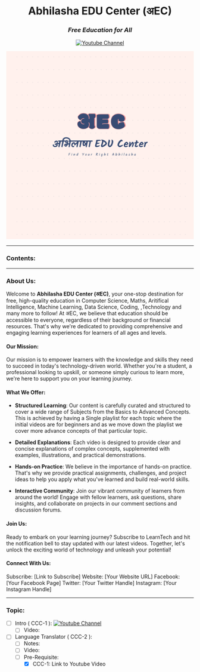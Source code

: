 <h1 align="center"> Abhilasha EDU Center (अEC)</h1>

<div align="center">
<h3><i>Free Education for All</i></h3>

<a href="https://www.youtube.com/@AbhilashaEduCenter"><img src="https://img.shields.io/badge/YouTube-red?style=for-the-badge&logo=youtube&logoColor=white" alt="Youtube Channel"/></a>

![अEC](../assets/logo.png)
</div>

<hr/>

### Contents:

<hr/>

### About Us:

Welcome to <b>Abhilasha EDU Center (अEC)</b>, your one-stop destination for free, high-quality education in Computer Science, Maths, Aritifical Intelligence, Machine Learning, Data Science, Coding, ,Technology and many more to follow! At अEC, we believe that education should be accessible to everyone, regardless of their background or financial resources. That's why we're dedicated to providing comprehensive and engaging learning experiences for learners of all ages and levels.

#### Our Mission:

Our mission is to empower learners with the knowledge and skills they need to succeed in today's technology-driven world. Whether you're a student, a professional looking to upskill, or someone simply curious to learn more, we're here to support you on your learning journey.

#### What We Offer:

- <b>Structured Learning</b>: Our content is carefully curated and structured to cover a wide range of Subjects from the Basics to Advanced Concepts. This is achieved by having a Single playlist for each topic where the initial videos are for beginners and as we move down the playlist we cover more advance concepts of that particular topic.

- <b>Detailed Explanations</b>: Each video is designed to provide clear and concise explanations of complex concepts, supplemented with examples, illustrations, and practical demonstrations.

- <b>Hands-on Practice</b>: We believe in the importance of hands-on practice. That's why we provide practical assignments, challenges, and project ideas to help you apply what you've learned and build real-world skills.

- <b>Interactive Community</b>: Join our vibrant community of learners from around the world! Engage with fellow learners, ask questions, share insights, and collaborate on projects in our comment sections and discussion forums.

#### Join Us:

Ready to embark on your learning journey? Subscribe to LearnTech and hit the notification bell to stay updated with our latest videos. Together, let's unlock the exciting world of technology and unleash your potential!

#### Connect With Us:

Subscribe: [Link to Subscribe]
Website: [Your Website URL]
Facebook: [Your Facebook Page]
Twitter: [Your Twitter Handle]
Instagram: [Your Instagram Handle]


<hr/>

### Topic:
- [ ] Intro ( CCC-1 ): <a href="https://www.youtube.com/@AbhilashaEduCenter"><img src="https://img.shields.io/badge/YouTube-Video-red" alt="Youtube Channel"/></a> 
  - [ ] Video:  
- [ ] Language Translator ( CCC-2 ):
  - [ ] Notes:
  - [ ] Video:
  - [ ] Pre-Requisite:
    - [x] CCC-1: Link to Youtube Video 

